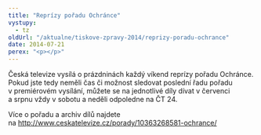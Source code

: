 ```yaml
---
title: "Reprízy pořadu Ochránce"
vystupy:
  - tz
oldUrl: "/aktualne/tiskove-zpravy-2014/reprizy-poradu-ochrance"
date: 2014-07-21
perex: "<p></p>"
---
```


<!-- imported from the old website -->

<p>Česká televize vysílá o prázdninách každý víkend reprízy pořadu Ochránce. Pokud jste tedy neměli čas či možnost sledovat poslední řadu pořadu v premiérovém vysílání, můžete se na jednotlivé díly dívat v červenci a srpnu vždy v sobotu a neděli odpoledne na ČT 24. </p><p>Více o pořadu a archiv dílů najdete na <a title="Otevření do nového okna" href="http://www.ceskatelevize.cz/porady/10363268581-ochrance/" target="_blank">http://www.ceskatelevize.cz/porady/10363268581-ochrance/</a> </p>
